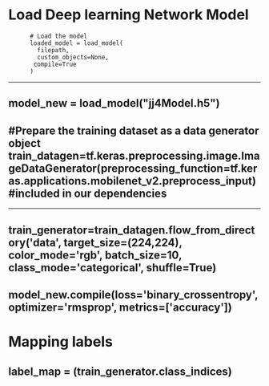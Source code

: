 
# Load Deep learning Network Model


          # Load the model
          loaded_model = load_model(
            filepath,
            custom_objects=None,
           compile=True
          )
          
          
---          
model_new = load_model("jj4Model.h5")
---

#Prepare the training dataset as a data generator object
train_datagen=tf.keras.preprocessing.image.ImageDataGenerator(preprocessing_function=tf.keras.applications.mobilenet_v2.preprocess_input) #included in our dependencies
---
---
train_generator=train_datagen.flow_from_directory('data',
                                             	target_size=(224,224),
                                             	color_mode='rgb',
                                             	batch_size=10,
                                             	class_mode='categorical',
                                             	shuffle=True)
---

model_new.compile(loss='binary_crossentropy', optimizer='rmsprop', metrics=['accuracy'])
---
# Mapping labels

label_map = (train_generator.class_indices)
---

